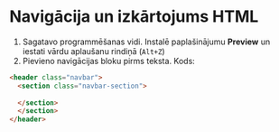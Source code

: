 # Navigācija un izkārtojums HTML

1. Sagatavo programmēšanas vidi. Instalē paplašinājumu **Preview** un iestati vārdu aplaušanu rindiņā (`Alt+Z`)
2. Pievieno navigācijas bloku pirms teksta. Kods:
```html
<header class="navbar">
  <section class="navbar-section">
    
  </section>
  </section>
</header>
```
